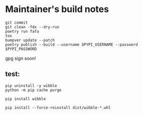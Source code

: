 # Maintainer's build notes

```
git commit 
git clean -fdx --dry-run
poetry run fafa
tox
bumpver update --patch
poetry publish --build --username $PYPI_USERNAME --password $PYPI_PASSWORD
```

gpg sign soon!

## test:
```
pip uninstall -y wibble
python -m pip cache purge

pip install wibble

pip install --force-reinstall dist/wibble-*.whl
```
